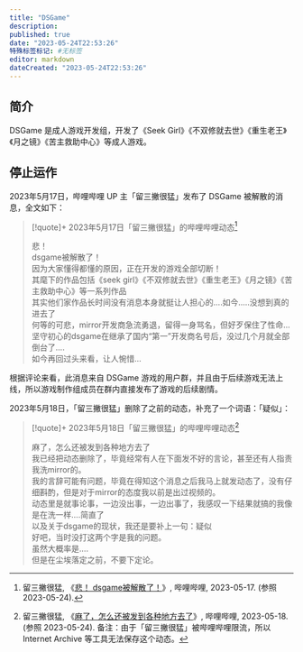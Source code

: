 ```yaml
---
title: "DSGame"
description:
published: true
date: "2023-05-24T22:53:26"
特殊标签标记: #无标签
editor: markdown
dateCreated: "2023-05-24T22:53:26"
---
```


## 简介

DSGame 是成人游戏开发组，开发了《Seek Girl》《不双修就去世》《重生老王》《月之镜》《苦主救助中心》等成人游戏。

## 停止运作

2023年5月17日，哔哩哔哩 UP 主「留三撇很猛」发布了 DSGame 被解散的消息，全文如下：

> [!quote]+ 2023年5月17日「留三撇很猛」的哔哩哔哩动态[^Ni0ZH]
>
> 悲！<br>
> dsgame被解散了！<br>
> 因为大家懂得都懂的原因，正在开发的游戏全部切断！<br>
> 其麾下的作品包括《seek girl》《不双修就去世》《重生老王》《月之镜》《苦主救助中心》等一系列作品<br>
> 其实他们家作品长时间没有消息本身就挺让人担心的....如今.....没想到真的进去了<br>
> 何等的可悲，mirror开发商急流勇退，留得一身骂名，但好歹保住了性命...<br>
> 坚守初心的dsgame在继承了国内“第一”开发商名号后，没过几个月就全部倒台了....<br>
> 如今再回过头来看，让人惋惜...

[^Ni0ZH]: 留三撇很猛, 《[悲！ dsgame被解散了！](https://archive.is/Ni0ZH "https://t.bilibili.com/796576520817606663")》, 哔哩哔哩, 2023-05-17. (参照 2023-05-24).

根据评论来看，此消息来自 DSGame 游戏的用户群，并且由于后续游戏无法上线，所以游戏制作组成员在群内直接发布了游戏的后续剧情。

2023年5月18日，「留三撇很猛」删除了之前的动态，补充了一个词语：「疑似」：

> [!quote]+ 2023年5月18日「留三撇很猛」的哔哩哔哩动态[^38217]
>
> 麻了，怎么还被发到各种地方去了<br>
> 我已经把动态删除了，毕竟经常有人在下面发不好的言论，甚至还有人指责我洗mirror的。<br>
> 我的言辞可能有问题，毕竟在得知这个消息之后我马上就发动态了，没有仔细斟酌，但是对于mirror的态度我以前是出过视频的。<br>
> 动态里是就事论事，一边没出事，一边出事了，我感叹一下结果就搞的我像是在洗一样....简直了<br>
> 以及关于dsgame的现状，我还是要补上一句：疑似<br>
> 好吧，当时没打这两个字是我的问题。<br>
> 虽然大概率是....<br>
> 但是在尘埃落定之前，不要下定论。

[^38217]: 留三撇很猛, 《[麻了，怎么还被发到各种地方去了](https://t.bilibili.com/796925534124638217)》, 哔哩哔哩, 2023-05-18. (参照 2023-05-24). 备注：由于「留三撇很猛」被哔哩哔哩限流，所以 Internet Archive 等工具无法保存这个动态。
